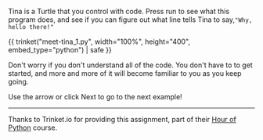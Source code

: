 Tina is a Turtle that you control with code.  Press run to see what this program does, and see if you can figure out what line tells Tina to say,`"Why, hello there!"`


{{ trinket("meet-tina_1.py", width="100%", height="400", embed_type="python") | safe }}

Don't worry if you don't understand all of the code.  You don't have to to get started, and more and more of it will become familiar to you as you keep going.

Use the arrow or click Next to go to the next example!

---

Thanks to Trinket.io for providing this assignment, 
part of their [Hour of Python](https://hourofpython.com/a-visual-introduction-to-python/) 
course.